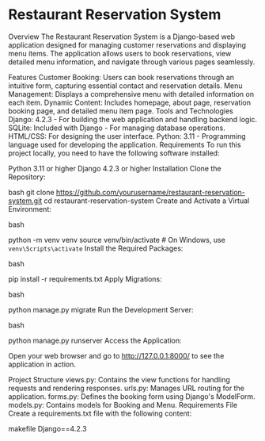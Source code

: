 
# Restaurant Reservation System

Overview
The Restaurant Reservation System is a Django-based web application designed for managing customer reservations and displaying menu items. The application allows users to book reservations, view detailed menu information, and navigate through various pages seamlessly.

Features
Customer Booking: Users can book reservations through an intuitive form, capturing essential contact and reservation details.
Menu Management: Displays a comprehensive menu with detailed information on each item.
Dynamic Content: Includes homepage, about page, reservation booking page, and detailed menu item page.
Tools and Technologies
Django: 4.2.3 - For building the web application and handling backend logic.
SQLite: Included with Django - For managing database operations.
HTML/CSS: For designing the user interface.
Python: 3.11 - Programming language used for developing the application.
Requirements
To run this project locally, you need to have the following software installed:

Python 3.11 or higher
Django 4.2.3 or higher
Installation
Clone the Repository:

bash
git clone https://github.com/yourusername/restaurant-reservation-system.git
cd restaurant-reservation-system
Create and Activate a Virtual Environment:

bash

python -m venv venv
source venv/bin/activate  # On Windows, use `venv\Scripts\activate`
Install the Required Packages:

bash

pip install -r requirements.txt
Apply Migrations:

bash

python manage.py migrate
Run the Development Server:

bash

python manage.py runserver
Access the Application:

Open your web browser and go to http://127.0.0.1:8000/ to see the application in action.

Project Structure
views.py: Contains the view functions for handling requests and rendering responses.
urls.py: Manages URL routing for the application.
forms.py: Defines the booking form using Django's ModelForm.
models.py: Contains models for Booking and Menu.
Requirements File
Create a requirements.txt file with the following content:

makefile
Django==4.2.3
